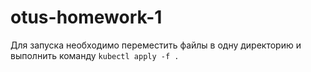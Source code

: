 # otus-homework-1


Для запуска необходимо переместить файлы в одну директорию и выполнить команду
`kubectl apply -f .`
